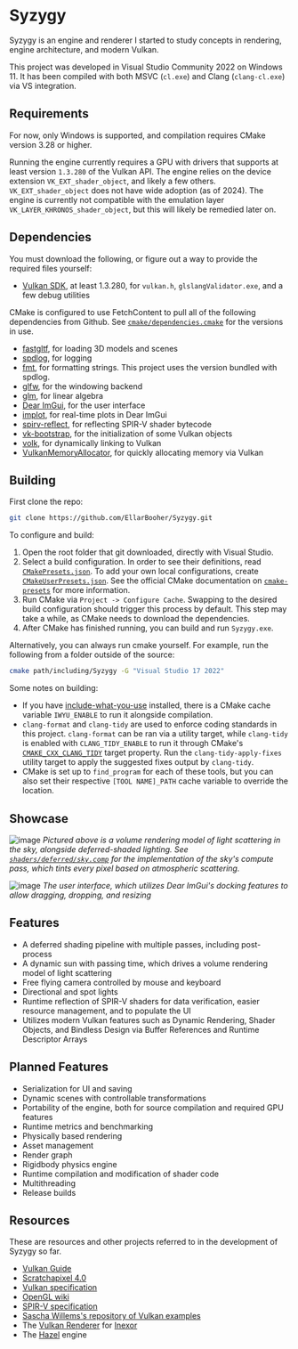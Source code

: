 # Syzygy

Syzygy is an engine and renderer I started to study concepts in rendering, engine architecture, and modern Vulkan.

This project was developed in Visual Studio Community 2022 on Windows 11. It has been compiled with both MSVC (`cl.exe`) and Clang (`clang-cl.exe`) via VS integration.

## Requirements

For now, only Windows is supported, and compilation requires CMake version 3.28 or higher.

Running the engine currently requires a GPU with drivers that supports at least version `1.3.280` of the Vulkan API. The engine relies on the device extension `VK_EXT_shader_object`, and likely a few others. `VK_EXT_shader_object` does not have wide adoption (as of 2024). The engine is currently not compatible with the emulation layer `VK_LAYER_KHRONOS_shader_object`, but this will likely be remedied later on.

## Dependencies

You must download the following, or figure out a way to provide the required files yourself:

- [Vulkan SDK](https://vulkan.lunarg.com/), at least 1.3.280, for `vulkan.h`, `glslangValidator.exe`, and a few debug utilities

CMake is configured to use FetchContent to pull all of the following dependencies from Github. See [`cmake/dependencies.cmake`](cmake/dependencies.cmake) for the versions in use.

- [fastgltf](https://github.com/spnda/fastgltf.git), for loading 3D models and scenes
- [spdlog](https://github.com/gabime/spdlog.git), for logging
- [fmt](https://github.com/fmtlib/fmt.git), for formatting strings. This project uses the version bundled with spdlog.
- [glfw](https://github.com/glfw/glfw.git), for the windowing backend
- [glm](https://github.com/g-truc/glm.git), for linear algebra
- [Dear ImGui](https://github.com/ocornut/imgui), for the user interface
- [implot](https://github.com/epezent/implot), for real-time plots in Dear ImGui
- [spirv-reflect](https://github.com/KhronosGroup/SPIRV-Reflect.git), for reflecting SPIR-V shader bytecode
- [vk-bootstrap](https://github.com/charles-lunarg/vk-bootstrap.git), for the initialization of some Vulkan objects
- [volk](https://github.com/zeux/volk.git), for dynamically linking to Vulkan
- [VulkanMemoryAllocator](https://github.com/GPUOpen-LibrariesAndSDKs/VulkanMemoryAllocator.git), for quickly allocating memory via Vulkan

## Building

First clone the repo:

```bash
git clone https://github.com/EllarBooher/Syzygy.git
```

To configure and build:

1. Open the root folder that git downloaded, directly with Visual Studio.
2. Select a build configuration. In order to see their definitions, read [`CMakePresets.json`](CMakePresets.json). To add your own local configurations, create [`CMakeUserPresets.json`](CMakeUserPresets.json). See the official CMake documentation on [`cmake-presets`](https://cmake.org/cmake/help/latest/manual/cmake-presets.7.html) for more information.
3. Run CMake via `Project -> Configure Cache`. Swapping to the desired build configuration should trigger this process by default. This step may take a while, as CMake needs to download the dependencies.
4. After CMake has finished running, you can build and run `Syzygy.exe`.

Alternatively, you can always run cmake yourself. For example, run the following from a folder outside of the source:

```bash
cmake path/including/Syzygy -G "Visual Studio 17 2022"
```

Some notes on building:

- If you have [include-what-you-use](https://github.com/include-what-you-use/include-what-you-use) installed, there is a CMake cache variable `IWYU_ENABLE` to run it alongside compilation.
- `clang-format` and `clang-tidy` are used to enforce coding standards in this project. `clang-format` can be ran via a utility target, while `clang-tidy` is enabled with `CLANG_TIDY_ENABLE` to run it through CMake's [`CMAKE_CXX_CLANG_TIDY`](https://cmake.org/cmake/help/latest/variable/CMAKE_LANG_CLANG_TIDY.html) target property. Run the `clang-tidy-apply-fixes` utility target to apply the suggested fixes output by `clang-tidy`.
- CMake is set up to `find_program` for each of these tools, but you can also set their respective `[TOOL NAME]_PATH` cache variable to override the location.

## Showcase

![image](assets/screenshots/sunset_maximized.png)
*Pictured above is a volume rendering model of light scattering in the sky, alongside deferred-shaded lighting. See [`shaders/deferred/sky.comp`](shaders/deferred/sky.comp) for the implementation of the sky's compute pass, which tints every pixel based on atmospheric scattering.*

![image](assets/screenshots/teal_day.png)
*The user interface, which utilizes Dear ImGui's docking features to allow dragging, dropping, and resizing*

## Features

- A deferred shading pipeline with multiple passes, including post-process
- A dynamic sun with passing time, which drives a volume rendering model of light scattering
- Free flying camera controlled by mouse and keyboard
- Directional and spot lights
- Runtime reflection of SPIR-V shaders for data verification, easier resource management, and to populate the UI
- Utilizes modern Vulkan features such as Dynamic Rendering, Shader Objects, and Bindless Design via Buffer References and Runtime Descriptor Arrays

## Planned Features

- Serialization for UI and saving
- Dynamic scenes with controllable transformations
- Portability of the engine, both for source compilation and required GPU features
- Runtime metrics and benchmarking
- Physically based rendering
- Asset management
- Render graph
- Rigidbody physics engine
- Runtime compilation and modification of shader code
- Multithreading
- Release builds

## Resources

These are resources and other projects referred to in the development of Syzygy so far.

- [Vulkan Guide](https://vkguide.dev/)
- [Scratchapixel 4.0](https://www.scratchapixel.com/index.html)
- [Vulkan specification](https://registry.khronos.org/vulkan/specs/1.3-extensions/html/vkspec.html)
- [OpenGL wiki](https://www.khronos.org/opengl/wiki/Core_Language_(GLSL))
- [SPIR-V specification](https://registry.khronos.org/SPIR-V/specs/unified1/SPIRV.html)
- [Sascha Willems's repository of Vulkan examples](https://github.com/SaschaWillems/Vulkan)
- The [Vulkan Renderer](https://github.com/inexorgame/vulkan-renderer) for [Inexor](https://inexor.org/)
- The [Hazel](https://github.com/TheCherno/Hazel) engine
